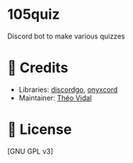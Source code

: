 # 105quiz

Discord bot to make various quizzes

# 📜 Credits

- Libraries: [discordgo](https://github.com/bwmarrin/discordgo), [onyxcord](https://github.com/theovidal/onyxcord)
- Maintainer: [Théo Vidal](https://github.com/theovidal)

# 🔐 License

[GNU GPL v3]
